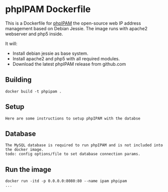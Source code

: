 # phpIPAM Dockerfile

This is a Dockerfile for [phpIPAM](http://phpipam.net/) the open-source web IP address management based on Debian Jessie.
The image runs with apache2 webserver and php5 inside.

It will:

* Install debian jessie as base system.
* Install apache2 and php5 with all required modules.
* Download the latest phpIPAM release from github.com

## Building

```
docker build -t phpipam .
```

## Setup

```
Here are some instructions to setup phpIPAM with the databse
```

## Database

```
The MySQL database is required to run phpIPAM and is not included into the docker image.
todo: config options/file to set database connection params.

```

## Run the image

```
docker run -itd -p 0.0.0.0:8080:80 --name ipam phpipam
...
```
